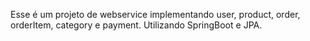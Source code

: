 Esse é um projeto de webservice  implementando user, product, order, orderItem, category e payment. Utilizando SpringBoot e JPA.
